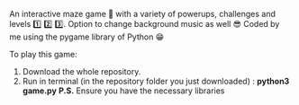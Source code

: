 An interactive maze game 👾 with a variety of powerups, challenges and levels 1️⃣ 2️⃣ 3️⃣.
Option to change background music as well 😎
Coded by me using the pygame library of Python 😁

To play this game:
  1) Download the whole repository.
  2) Run in terminal (in the repository folder you just downloaded) : **python3 game.py**
    **P.S.** Ensure you have the necessary libraries
    
